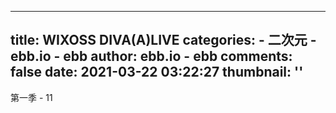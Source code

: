 
---
title: WIXOSS DIVA(A)LIVE
categories: 
    - 二次元
    - ebb.io - ebb
author: ebb.io - ebb
comments: false
date: 2021-03-22 03:22:27
thumbnail: ''
---

<div>   
第一季 - 11  
</div>
            